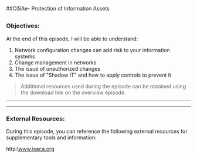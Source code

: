 ##CISAe- Protection of Information Assets
##
### Objectives:

At the end of this episode, I will be able to understand:

1. Network configuration changes can add risk to your information systems
2. Change management in networks
3. The issue of unauthorized changes
4. The issue of "Shadow IT" and how to apply controls to prevent it




	

>Additional resources used during the episode can be obtained using the download link on the overview episode.

-----------------------------------------------------------






-----------------------------------------------------------
### External Resources:

During this episode, you can reference the following external resources for supplementary tools and information:

http:\www.isaca.org
